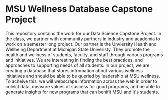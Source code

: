 # MSU Wellness Database Capstone Project

This repository contains the work for our Data Science Capstone Project. In the class, we partner with community partners in industry and academia to work on a semester long project. Our partner is the Unviersity Health and Wellbeing Department at Michigan State Univeristy. They promote the health and wellness of students, faculty, and staff through various programs and initiatives. We are interesting in finding the best practices, and approaches to supporting needs of all students. In our project, we are creating a database that stores infromation about various wellness initiatives and should be able to be queried by leadership at MSU wellness. To acheive this, we will webscrape information across the web in order to colelct data, measure values of suscess for good programs, and be able to generate insights for new programs that can benifit MSU and it's students. 
